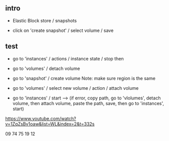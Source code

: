 ## intro
- Elastic Block store / snapshots

- click on 'create snapshot' / select volume / save

## test
- go to 'instances' / actions / instance state / stop 
then
- go to 'volumes' / detach volume
- go to 'snapshot' / create volume 
  Note: make sure region is the same

- go to 'volumes' / select new volume / action / attach volume
- go to 'instances' / start  --> (if error, copy path, go to 'vlolumes', detach volume, then attach volume, paste the path, save, then go to 'instances', start)

https://www.youtube.com/watch?v=1ZqZsBv1oaw&list=WL&index=2&t=332s

09 74 75 19 12